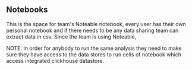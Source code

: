 ## Notebooks

This is the space for team's Noteable notebook, every user has their own personal notebook and if there needs to be any data sharing team can extract data in csv. 
Since the team is using Noteable, 

NOTE: In order for anybody to run the same analysis they need to make sure they have access to the data stores to run cells of notebook which access integrated clickhouse datastore. 